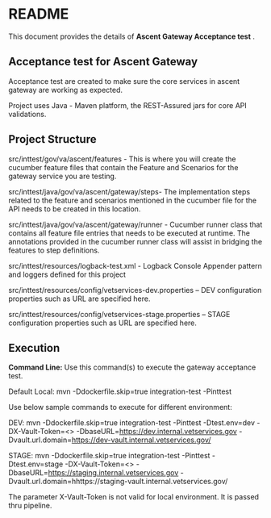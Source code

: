 # README #

This document provides the details of **Ascent Gateway Acceptance test** .

## Acceptance test for Ascent Gateway ##
Acceptance test are created to make sure the core services in ascent gateway are working as expected.

Project uses Java - Maven platform, the REST-Assured jars for core API validations.

## Project Structure ##

src/inttest/gov/va/ascent/features - This is where you will create the cucumber feature files that contain the Feature and Scenarios for the gateway service you are testing.

src/inttest/java/gov/va/ascent/gateway/steps- The implementation steps related to the feature and scenarios mentioned in the cucumber file for the API needs to be created in this location.

src/inttest/java/gov/va/ascent/gateway/runner - Cucumber runner class that contains all feature file entries that needs to be executed at runtime. The annotations provided in the cucumber runner class will assist in bridging the features to step definitions.

src/inttest/resources/logback-test.xml - Logback Console Appender pattern and loggers defined for this project

src/inttest/resources/config/vetservices-dev.properties – DEV configuration properties such as URL are specified here.

src/inttest/resources/config/vetservices-stage.properties – STAGE configuration properties such as URL are specified here.

## Execution ##
**Command Line:** Use this command(s) to execute the gateway acceptance test. 

Default Local: mvn -Ddockerfile.skip=true integration-test -Pinttest

Use below sample commands to execute for different environment:

DEV: mvn -Ddockerfile.skip=true integration-test -Pinttest -Dtest.env=dev -DX-Vault-Token=<> -DbaseURL=https://dev.internal.vetservices.gov -Dvault.url.domain=https://dev-vault.internal.vetservices.gov/

STAGE: mvn -Ddockerfile.skip=true integration-test -Pinttest -Dtest.env=stage -DX-Vault-Token=<> -DbaseURL=https://staging.internal.vetservices.gov -Dvault.url.domain=hhttps://staging-vault.internal.vetservices.gov/

The parameter X-Vault-Token is not valid for local environment. It is passed thru pipeline. 



